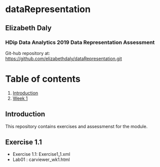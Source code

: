 # dataRepresentation

## Elizabeth Daly
### HDip Data Analytics 2019 Data Representation Assessment

Git-hub repository at:
https://github.com/elizabethdaly/dataRepresentation.git

# Table of contents
1. [Introduction](#introduction)
2. [Week 1](#wk1)

## Introduction <a name="introduction"></a>
This repository contains exercises and assessmenst for the module.

## Exercise 1.1 <a name="wk1"></a>
- Exercise 1.1: Exercise1_1.xml
- Lab01 : carviewer_wk1.html
